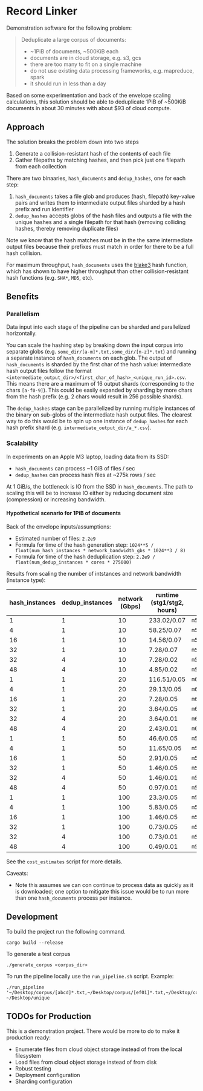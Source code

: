# Record Linker

Demonstration software for the following problem:

> Deduplicate a large corpus of documents:
> - ~1PiB of documents, ~500KiB each
> - documents are in cloud storage, e.g. s3, gcs
> - there are too many to fit on a single machine
> - do not use existing data processing frameworks, e.g. mapreduce, spark
> - it should run in less than a day

Based on some experimentation and back of the envelope scaling calculations, this solution should be able to deduplicate 1PiB of ~500KiB documents in about 30 minutes with about $93 of cloud compute.

## Approach

The solution breaks the problem down into two steps

1. Generate a collision-resistant hash of the contents of each file
1. Gather filepaths by matching hashes, and then pick just one filepath from each collection

There are two binaaries, `hash_documents` and `dedup_hashes`, one for each step:

1. `hash_documents` takes a file glob and produces (hash, filepath) key-value pairs and writes them to intermediate output files sharded by a hash prefix and run identifier
1. `dedup_hashes` accepts globs of the hash files and outputs a file with the unique hashes and a single filepath for that hash (removing colliding hashes, thereby removing duplicate files)

Note we know that the hash matches must be in the the same intermediate output files because their prefixes must match in order for there to be a full hash collision.

For maximum throughput, `hash_documents` uses the [blake3](https://github.com/BLAKE3-team/BLAKE3) hash function, which has shown to have higher throughput than other collision-resistant hash functions (e.g. `SHA*`, `MD5`, etc).

## Benefits

### Parallelism

Data input into each stage of the pipeline can be sharded and parallelized horizontally.

You can scale the hashing step by breaking down the input corpus into separate globs (e.g. `some_dir/[a-m]*.txt,some_dir/[n-z]*.txt`) and running a separate instance of `hash_documents` on each glob. The output of `hash_documents` is sharded by the first char of the hash value: intermediate hash output files follow the format `<intermediate_output_dir>/<first_char_of_hash>_<unique_run_id>.csv`. This means there are a maximum of 16 output shards (corresponding to the chars `[a-f0-9]`). This could be easily expanded by sharding by more chars from the hash prefix (e.g. 2 chars would result in 256 possible shards).

The `dedup_hashes` stage can be parallelized by running multiple instances of the binary on sub-globs of the intermediate hash output files. The clearest way to do this would be to spin up one instance of `dedup_hashes` for each hash prefix shard (e.g. `intermediate_output_dir/a_*.csv`).

### Scalability

In experiments on an Apple M3 laptop, loading data from its SSD:

- `hash_documents` can process ~1 GiB of files / sec
- `dedup_hashes` can process hash files at ~275k rows / sec

At 1 GiB/s, the bottleneck is IO from the SSD in `hash_documents`. The path to scaling this will be to increase IO either by reducing document size (compression) or increasing bandwidth.

#### Hypothetical scenario for 1PiB of documents

Back of the envelope inputs/assumptions:
- Estimated number of files: `2.2e9`
- Formula for time of the hash generation step: `1024**5 / float(num_hash_instances * network_bandwidth_gbs * 1024**3 / 8)`
- Formula for time of the hash deduplication step: `2.2e9 / float(num_dedup_instances * cores * 275000)`

Results from scaling the number of intstances and network bandwidth (instance type):

| hash_instances | dedup_instances | network (Gbps) | runtime (stg1/stg2, hours) | instance | cost |
|----------------|-----------------|----------------|----------------------------|----------|------|
| 1 | 1 | 10 | 233.02/0.07 | `m5.8xlarge` | $358.95 |
| 4 | 1 | 10 | 58.25/0.07 | `m5.8xlarge` | $358.95 |
| 16 | 1 | 10 | 14.56/0.07 | `m5.8xlarge` | $358.95 |
| 32 | 1 | 10 | 7.28/0.07 | `m5.8xlarge` | $358.95 |
| 32 | 4 | 10 | 7.28/0.02 | `m5.8xlarge` | $358.95 |
| 48 | 4 | 10 | 4.85/0.02 | `m5.8xlarge` | $358.95 |
| 1 | 1 | 20 | 116.51/0.05 | `m6g.12xlarge` | $215.63 |
| 4 | 1 | 20 | 29.13/0.05 | `m6g.12xlarge` | $215.63 |
| 16 | 1 | 20 | 7.28/0.05 | `m6g.12xlarge` | $215.63 |
| 32 | 1 | 20 | 3.64/0.05 | `m6g.12xlarge` | $215.63 |
| 32 | 4 | 20 | 3.64/0.01 | `m6g.12xlarge` | $215.63 |
| 48 | 4 | 20 | 2.43/0.01 | `m6g.12xlarge` | $215.63 |
| 1 | 1 | 50 | 46.6/0.05 | `m5zn.6xlarge` | $92.37 |
| 4 | 1 | 50 | 11.65/0.05 | `m5zn.6xlarge` | $92.37 |
| 16 | 1 | 50 | 2.91/0.05 | `m5zn.6xlarge` | $92.37 |
| 32 | 1 | 50 | 1.46/0.05 | `m5zn.6xlarge` | $92.37 |
| 32 | 4 | 50 | 1.46/0.01 | `m5zn.6xlarge` | $92.37 |
| 48 | 4 | 50 | 0.97/0.01 | `m5zn.6xlarge` | $92.37 |
| 1 | 1 | 100 | 23.3/0.05 | `m5zn.12xlarge` | $92.46 |
| 4 | 1 | 100 | 5.83/0.05 | `m5zn.12xlarge` | $92.46 |
| 16 | 1 | 100 | 1.46/0.05 | `m5zn.12xlarge` | $92.46 |
| 32 | 1 | 100 | 0.73/0.05 | `m5zn.12xlarge` | $92.46 |
| 32 | 4 | 100 | 0.73/0.01 | `m5zn.12xlarge` | $92.46 |
| 48 | 4 | 100 | 0.49/0.01 | `m5zn.12xlarge` | $92.46 |

See the `cost_estimates` script for more details.

Caveats:
- Note this assumes we can con continue to process data as quickly as it is downloaded; one option to mitigate this issue would be to run more than one `hash_documents` process per instance.

## Development

To build the project run the following command.

```
cargo build --release
```

To generate a test corpus

```
./generate_corpus <corpus_dir>
```

To run the pipeline locally use the `run_pipeline.sh` script. Example:

```
./run_pipeline '~/Desktop/corpus/[abcd]*.txt,~/Desktop/corpus/[ef01]*.txt,~/Desktop/corpus/[2345]*.txt,~/Desktop/corpus/[6789]*.txt' ~/Desktop/unique
```

## TODOs for Production

This is a demonstration project. There would be more to do to make it production ready:

* Enumerate files from cloud object storage instead of from the local filesystem
* Load files from cloud object storage instead of from disk
* Robust testing
* Deployment configuration
* Sharding configuration